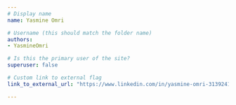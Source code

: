 ```yaml
---
# Display name
name: Yasmine Omri

# Username (this should match the folder name)
authors:
- YasmineOmri

# Is this the primary user of the site?
superuser: false

# Custom link to external flag
link_to_external_url: "https://www.linkedin.com/in/yasmine-omri-3139241bb/"

---
```

